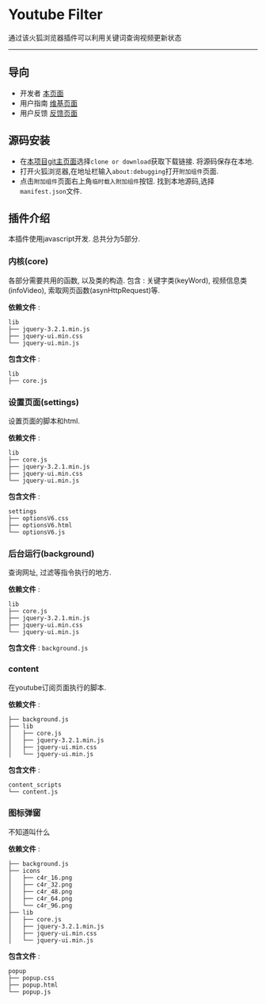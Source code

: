 # Youtube Filter
通过该火狐浏览器插件可以利用关键词查询视频更新状态

---
## 导向
- 开发者 [本页面](https://github.com/c4rO-0/YouTube-Filter)
- 用户指南 [维基页面](https://github.com/c4rO-0/YouTube-Filter/wiki) 
- 用户反馈 [反馈页面](https://github.com/c4rO-0/YouTube-Filter/issues)

## 源码安装
- 在[本项目git主页面](https://github.com/c4rO-0/YouTube-Filter)选择`clone or download`获取下载链接. 将源码保存在本地.
- 打开火狐浏览器,在地址栏输入`about:debugging`打开`附加组件`页面.
- 点击`附加组件`页面右上角`临时载入附加组件`按钮. 找到本地源码,选择`manifest.json`文件.

## 插件介绍
本插件使用javascript开发. 总共分为5部分.
### 内核(core)
各部分需要共用的函数, 以及类的构造.
包含 : 关键字类(keyWord), 视频信息类(infoVideo), 索取网页函数(asynHttpRequest)等.

**依赖文件** :
```
lib
├── jquery-3.2.1.min.js
├── jquery-ui.min.css
└── jquery-ui.min.js
```
   
**包含文件** :
```
lib
├── core.js
```

### 设置页面(settings)
设置页面的脚本和html.

**依赖文件** :
```
lib
├── core.js
├── jquery-3.2.1.min.js
├── jquery-ui.min.css
└── jquery-ui.min.js
```
**包含文件** :
```
settings
├── optionsV6.css
├── optionsV6.html
└── optionsV6.js
 ```

### 后台运行(background)
查询网址, 过滤等指令执行的地方.

**依赖文件** :

```
lib
├── core.js
├── jquery-3.2.1.min.js
├── jquery-ui.min.css
└── jquery-ui.min.js
```
   
**包含文件** :
``` background.js ```

### content
在youtube订阅页面执行的脚本.

**依赖文件** :
```
├── background.js
├── lib
│   ├── core.js
│   ├── jquery-3.2.1.min.js
│   ├── jquery-ui.min.css
│   └── jquery-ui.min.js
```

**包含文件** :
```
content_scripts
└── content.js
```

### 图标弹窗
不知道叫什么

**依赖文件** :
```
├── background.js
├── icons
│   ├── c4r_16.png
│   ├── c4r_32.png
│   ├── c4r_48.png
│   ├── c4r_64.png
│   └── c4r_96.png
├── lib
│   ├── core.js
│   ├── jquery-3.2.1.min.js
│   ├── jquery-ui.min.css
│   └── jquery-ui.min.js
```


**包含文件** :
```
popup
├── popup.css
├── popup.html
└── popup.js
```


